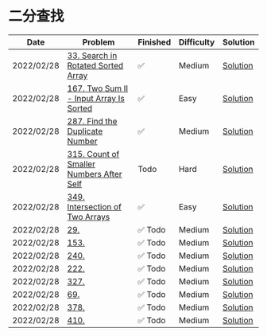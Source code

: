 # 二分查找
| Date       | Problem                                                                                                        | Finished | Difficulty | Solution                                    |
|------------|----------------------------------------------------------------------------------------------------------------|----------|------------|---------------------------------------------|
| 2022/02/28 | [33. Search in Rotated Sorted Array](https://leetcode.com/problems/search-in-rotated-sorted-array/)            | ✅        | Medium     | [Solution](./src/bs/Search.java)            |
| 2022/02/28 | [167. Two Sum II - Input Array Is Sorted](https://leetcode.com/problems/two-sum-ii-input-array-is-sorted/)     | ✅        | Easy       | [Solution](./src/bs/TwoSum.java)            |
| 2022/02/28 | [287. Find the Duplicate Number](https://leetcode.com/problems/find-the-duplicate-number/)                     | ✅        | Medium     | [Solution](./src/bs/FindDuplicate.java)     |
| 2022/02/28 | [315. Count of Smaller Numbers After Self](https://leetcode.com/problems/count-of-smaller-numbers-after-self/) | Todo     | Hard       | [Solution](./src/bs/CountSmaller.java)      |
| 2022/02/28 | [349. Intersection of Two Arrays](https://leetcode.com/problems/intersection-of-two-arrays/)                   | ✅        | Easy       | [Solution](./src/bs/Intersection.java)      |
| 2022/02/28 | [29.](https://leetcode.com/problems/longest-palindromic-substring/)                                            | ✅ Todo   | Medium     | [Solution](./src/bs/LongestPalindrome.java) |
| 2022/02/28 | [153.](https://leetcode.com/problems/longest-palindromic-substring/)                                           | ✅ Todo   | Medium     | [Solution](./src/bs/LongestPalindrome.java) |
| 2022/02/28 | [240.](https://leetcode.com/problems/longest-palindromic-substring/)                                           | ✅ Todo   | Medium     | [Solution](./src/bs/LongestPalindrome.java) |
| 2022/02/28 | [222.](https://leetcode.com/problems/longest-palindromic-substring/)                                           | ✅ Todo   | Medium     | [Solution](./src/bs/LongestPalindrome.java) |
| 2022/02/28 | [327.](https://leetcode.com/problems/longest-palindromic-substring/)                                           | ✅ Todo   | Medium     | [Solution](./src/bs/LongestPalindrome.java) |
| 2022/02/28 | [69.](https://leetcode.com/problems/longest-palindromic-substring/)                                            | ✅ Todo   | Medium     | [Solution](./src/bs/LongestPalindrome.java) |
| 2022/02/28 | [378.](https://leetcode.com/problems/longest-palindromic-substring/)                                           | ✅ Todo   | Medium     | [Solution](./src/bs/LongestPalindrome.java) |
| 2022/02/28 | [410.](https://leetcode.com/problems/longest-palindromic-substring/)                                           | ✅ Todo   | Medium     | [Solution](./src/bs/LongestPalindrome.java) |
